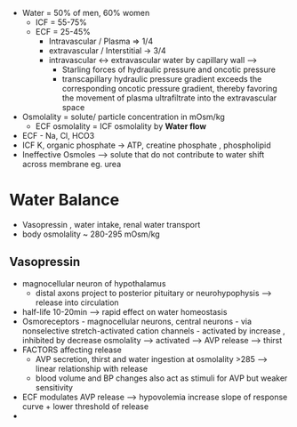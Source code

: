 - Water = 50% of men, 60% women 
	- ICF = 55-75% 
	- ECF = 25-45% 
		- Intravascular / Plasma => 1/4 
		- extravascular / Interstitial -> 3/4 
		- intravascular <-> extravascular water by capillary wall -->
			- Starling forces of hydraulic pressure and oncotic pressure 
			- transcapillary hydraulic pressure gradient exceeds the corresponding oncotic pressure gradient, thereby favoring the movement of plasma ultrafiltrate into the extravascular space
- Osmolality = solute/ particle concentration in mOsm/kg 
	- ECF osmolality = ICF osmolality by **Water flow**
- ECF - Na, Cl, HCO3 
- ICF K, organic phosphate -> ATP, creatine phosphate , phospholipid 
- Ineffective Osmoles --> solute that do not contribute to water shift across membrane eg. urea 
# Water Balance 
- Vasopressin , water intake, renal water transport 
- body osmolality ~ 280-295 mOsm/kg 
## Vasopressin 
- magnocellular neuron of hypothalamus 
	- distal axons project to posterior pituitary or neurohypophysis --> release into circulation 
- half-life 10-20min --> rapid effect on water homeostasis 
- Osmoreceptors 
		- magnocellular neurons, central neurons 
		- via nonselective stretch-activated cation channels 
		- activated by increase , inhibited by decrease osmolality --> activated --> AVP release --> thirst 
- FACTORS affecting release 
	- AVP secretion, thirst and water ingestion at osmolality >285 --> linear relationship with release 
	- blood volume and BP changes also act as stimuli for AVP but weaker sensitivity 
- ECF modulates AVP release --> hypovolemia increase slope of response curve + lower threshold of release 
- 